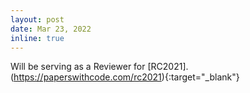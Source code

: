 ```yaml
---
layout: post
date: Mar 23, 2022
inline: true
---
```

Will be serving as a Reviewer for [RC2021].(https://paperswithcode.com/rc2021){:target="_blank"}